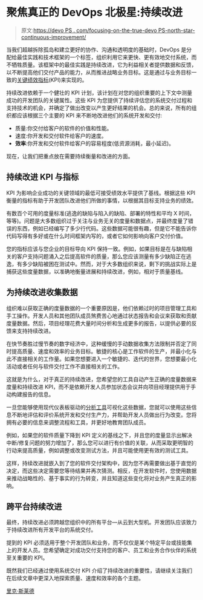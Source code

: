 # 聚焦真正的 DevOps 北极星:持续改进

> 原文:[https://devo PS . com/focusing-on-the-true-devo PS-north-star-continuous-improvement/](https://devops.com/focusing-on-the-true-devops-north-star-continuous-improvement/)

当我们超越拆除孤岛和建立更好的协作、沟通和透明度的基础时，DevOps 是分配给最佳实践和技术框架的一个标签，组织利用它来更快、更有效地交付系统，而不牺牲质量。该框架中的最佳实践是持续改进，它为利益相关者提供数据和反馈，以不断提高他们交付产品的能力，从而推进战略业务目标。这是通过与业务目标一致的[关键绩效指标](https://resources.compuware.com/mainframe-kpis-forrester-study)(KPI)来实现的。

持续改进依赖于一个健壮的 KPI 计划，该计划在对您的组织重要的上下文中测量成功的开发团队的关键属性。这些 KPI 为您提供了持续评估您的系统交付过程和支持技术的机会，并确定了做出改变以产生更好结果的机会。总的来说，所有的组织都应该根据三个主要的 KPI 来不断地改进他们的系统开发和交付:

*   质量:你交付给客户的软件的价值和性能。
*   速度:你开发和交付软件给客户的速度。
*   **效率**:你开发和交付软件给客户的容易程度(低资源消耗，最小延迟)。

现在，让我们把重点放在需要持续衡量和改进的方面。

## 持续改进 KPI 与指标

KPI 为影响企业成功的关键领域的最低可接受绩效水平提供了基线。根据这些 KPI 衡量的指标有助于开发团队改进他们所做的事情，以根据其目标支持业务的绩效。

有数百个可用的度量标准(逃逸的缺陷与陷入的缺陷、部署的特性和平均 X 时间，等等)。问题是大多数组织过于关注与业务无关的度量和数据点，并最终度量了错误的东西，例如已经编写了多少行代码。这些数据可能很有趣，但是它不能告诉你代码写得有多好或在什么时间框架内写的，或者它如何影响向客户交付价值。

您的指标应该与您企业的目标导向 KPI 保持一致。例如，如果目标是在与缺陷相关的客户支持问题涌入之后提高软件的质量，那么您应该测量有多少缺陷正在逃逸，有多少缺陷被困在测试中。然而，对于大多数组织来说，剩下的挑战实际上是捕获这些度量数据，以准确地衡量进展和持续改进，例如，相对于质量基线。

## 为持续改进收集数据

组织难以获取正确的度量数据的一个重要原因是，他们依赖过时的项目管理工具和手工操作。开发人员和其他团队成员煞费苦心地通过状态报告和会议来获取和贡献度量数据。然后，项目经理花费大量时间分析和生成更多的报告，以提供必要的反馈来支持持续改进。

在快节奏胜过慢节奏的数字经济中，这种缓慢的手动数据收集方法限制并否定了同时提高质量、速度和效率的业务目标。敏捷的核心是工作软件的生产，并最小化与此不直接相关的工作量。如果您想要进入一个敏捷的、迭代的世界，您想要最小化活动或者任何与软件交付工作不直接相关的工作。

这就是为什么，对于真正的持续改进，您希望您的工具自动产生正确的度量数据来度量和持续改进 KPI，而不是依赖开发人员参加状态会议并向项目经理提供用于手动构建报告的信息。

一旦您能够使用现代仪表板驱动的[分析工具](https://www.compuware.com/zadviser/)可视化这些数据，您就可以使用这些信息不断地评估和评价系统开发和交付生产力，并帮助开发人员做出行为改变。您将拥有必要的信息来调整流程和工具，并更好地教育团队成员。

例如，如果您的软件质量下降到 KPI 定义的基线之下，并且您的度量显示出解决中断/修复问题的努力增加了，那么您可以进行有价值的关联，从而采取更明智的行动来提高质量，例如调整或改变测试方法，并且可能使用更有效的测试工具。

这样，持续改进就嵌入到了您的软件交付架构中，因为您不再需要做出基于直觉的决定，而这些决定需要您等待结果并再次猜测。相反，在开发软件时，您使用数据来推动战略性的、基于事实的行为转变，并且知道这些变化将对业务产生真正的影响。

## 跨平台持续改进

最终，持续改进必须跨越您组织中的所有平台—从云到大型机。开发团队应该致力于持续改进所有开发平台的系统交付。

提到的 KPI 必须适用于整个开发团队和业务，而不仅仅是某个特定平台或技能集上的开发人员。您希望确定对成功交付支持您的客户、员工和业务合作伙伴的系统至关重要的 KPI。

既然我们已经通过使用系统交付 KPI 介绍了持续改进的重要性，请继续关注我们在后续文章中更深入地探索质量、速度和效率的各个主题。

[里克·斯莱德](https://devops.com/author/rick-slade/)